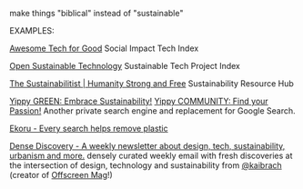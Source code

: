 
make things "biblical" instead of "sustainable"

EXAMPLES:

[Awesome Tech for Good](https://github.com/TechforgoodCAST/awesome-techforgood)
Social Impact Tech Index

[Open Sustainable Technology](https://opensustain.tech/)
Sustainable Tech Project Index

[The Sustainabilitist | Humanity Strong and Free](https://sustainabilitist.com/)
Sustainability Resource Hub

[Yippy GREEN: Embrace Sustainability!](https://yippy.green/)
[Yippy COMMUNITY: Find your Passion!](https://yippy.com/)
Another private search engine and replacement for Google Search.

[Ekoru - Every search helps remove plastic](https://www.ekoru.org/)

[Dense Discovery - A weekly newsletter about design, tech, sustainability, urbanism and more.](https://www.densediscovery.com/)
densely curated weekly email with fresh discoveries at the intersection of design, technology and sustainability from [@kaibrach](https://twitter.com/kaibrach)
(creator of [Offscreen Mag](https://twitter.com/OffscreenMag)!)

